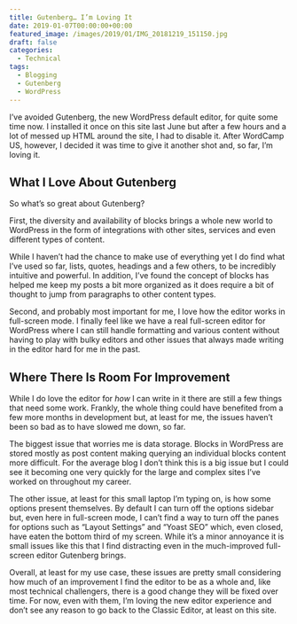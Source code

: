```yaml
---
title: Gutenberg… I’m Loving It
date: 2019-01-07T00:00:00+00:00
featured_image: /images/2019/01/IMG_20181219_151150.jpg
draft: false
categories:
  - Technical
tags:
  - Blogging
  - Gutenberg
  - WordPress
---
```


I’ve avoided Gutenberg, the new WordPress default editor, for quite some time now. I installed it once on this site last June but after a few hours and a lot of messed up HTML around the site, I had to disable it. After WordCamp US, however, I decided it was time to give it another shot and, so far, I’m loving it.

## What I Love About Gutenberg

So what’s so great about Gutenberg?

First, the diversity and availability of blocks brings a whole new world to WordPress in the form of integrations with other sites, services and even different types of content.

While I haven’t had the chance to make use of everything yet I do find what I’ve used so far, lists, quotes, headings and a few others, to be incredibly intuitive and powerful. In addition, I’ve found the concept of blocks has helped me keep my posts a bit more organized as it does require a bit of thought to jump from paragraphs to other content types.

Second, and probably most important for me, I love how the editor works in full-screen mode. I finally feel like we have a real full-screen editor for WordPress where I can still handle formatting and various content without having to play with bulky editors and other issues that always made writing in the editor hard for me in the past.

## Where There Is Room For Improvement

While I do love the editor for _how_ I can write in it there are still a few things that need some work. Frankly, the whole thing could have benefited from a few more months in development but, at least for me, the issues haven’t been so bad as to have slowed me down, so far.

The biggest issue that worries me is data storage. Blocks in WordPress are stored mostly as post content making querying an individual blocks content more difficult. For the average blog I don’t think this is a big issue but I could see it becoming one very quickly for the large and complex sites I’ve worked on throughout my career.

The other issue, at least for this small laptop I’m typing on, is how some options present themselves. By default I can turn off the options sidebar but, even here in full-screen mode, I can’t find a way to turn off the panes for options such as “Layout Settings” and “Yoast SEO” which, even closed, have eaten the bottom third of my screen. While it’s a minor annoyance it is small issues like this that I find distracting even in the much-improved full-screen editor Gutenberg brings.

Overall, at least for my use case, these issues are pretty small considering how much of an improvement I find the editor to be as a whole and, like most technical challengers, there is a good change they will be fixed over time. For now, even with them, I’m loving the new editor experience and don’t see any reason to go back to the Classic Editor, at least on this site.
